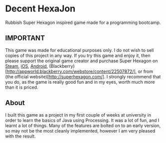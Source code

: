 # Decent HexaJon

Rubbish Super Hexagon inspired game made for a programming bootcamp.

## IMPORTANT

This game was made for educational purposes only. I do not wish to sell copies of this project in any way. If you try this game and enjoy it, then please support the original game creator and purchase Super Hexagon on [Steam](http://store.steampowered.com/app/221640/), [iOS](http://itunes.apple.com/us/app/super-hexagon/id549027629?ls=1&mt=8), [Android](https://play.google.com/store/apps/details?id=com.distractionware.superhexagon), (Blackberry)[http://appworld.blackberry.com/webstore/content/22507872/], or from (the official website)[http://superhexagon.com/]. I strongly recommend that you do, as the game is really good fun and in my eyes, worth much more than it is priced.

## About

I built this game as a project in my first couple of weeks at university in order to learn the basics of Java using Processing. It was a lot of fun, and I learnt a lot of things. Many of the features are bolted on to an early version, so may not be the most cleanly implemented, however I am very pleased with the result.
